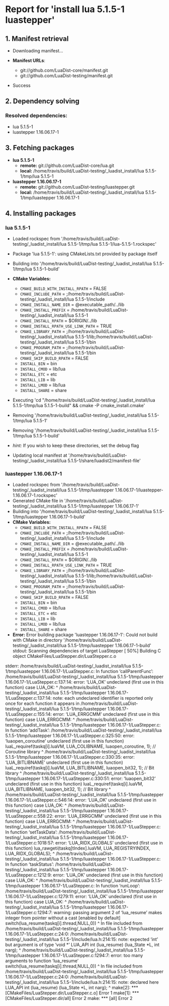 # Report for 'install lua 5.1.5-1 luastepper'


## 1. Manifest retrieval

- Downloading manifest...

- **Manifest URLs**:
    - git://github.com/LuaDist-core/manifest.git
    - git://github.com/LuaDist-testing/manifest.git
- Success

## 2. Dependency solving


### Resolved dependencies:
- lua 5.1.5-1
- luastepper 1.16.06.17-1

## 3. Fetching packages

- **lua 5.1.5-1**
    - **remote:** git://github.com/LuaDist-core/lua.git
    - **local:** /home/travis/build/LuaDist-testing/_luadist_install/lua 5.1.5-1/tmp/lua 5.1.5-1
- **luastepper 1.16.06.17-1**
    - **remote:** git://github.com/LuaDist-testing/luastepper.git
    - **local:** /home/travis/build/LuaDist-testing/_luadist_install/lua 5.1.5-1/tmp/luastepper 1.16.06.17-1

## 4. Installing packages


### lua 5.1.5-1
- Loaded rockspec from '/home/travis/build/LuaDist-testing/_luadist_install/lua 5.1.5-1/tmp/lua 5.1.5-1/lua-5.1.5-1.rockspec'
- Package 'lua 5.1.5-1': using CMakeLists.txt provided by package itself
- Building into '/home/travis/build/LuaDist-testing/_luadist_install/lua 5.1.5-1/tmp/lua 5.1.5-1-build'
- **CMake Variables:**
    - `CMAKE_BUILD_WITH_INSTALL_RPATH` = FALSE
    - `CMAKE_INCLUDE_PATH` = ;/home/travis/build/LuaDist-testing/_luadist_install/lua 5.1.5-1/include
    - `CMAKE_INSTALL_NAME_DIR` = @executable_path/../lib
    - `CMAKE_INSTALL_PREFIX` = /home/travis/build/LuaDist-testing/_luadist_install/lua 5.1.5-1
    - `CMAKE_INSTALL_RPATH` = $ORIGIN/../lib
    - `CMAKE_INSTALL_RPATH_USE_LINK_PATH` = TRUE
    - `CMAKE_LIBRARY_PATH` = ;/home/travis/build/LuaDist-testing/_luadist_install/lua 5.1.5-1/lib;/home/travis/build/LuaDist-testing/_luadist_install/lua 5.1.5-1/bin
    - `CMAKE_PROGRAM_PATH` = ;/home/travis/build/LuaDist-testing/_luadist_install/lua 5.1.5-1/bin
    - `CMAKE_SKIP_BUILD_RPATH` = FALSE
    - `INSTALL_BIN` = bin
    - `INSTALL_CMOD` = lib/lua
    - `INSTALL_ETC` = etc
    - `INSTALL_LIB` = lib
    - `INSTALL_LMOD` = lib/lua
    - `INSTALL_SHARE` = share
- Executing 'cd "/home/travis/build/LuaDist-testing/_luadist_install/lua 5.1.5-1/tmp/lua 5.1.5-1-build" && cmake -P cmake_install.cmake'
- Removing '/home/travis/build/LuaDist-testing/_luadist_install/lua 5.1.5-1/tmp/lua 5.1.5-1'
- Removing '/home/travis/build/LuaDist-testing/_luadist_install/lua 5.1.5-1/tmp/lua 5.1.5-1-build'

- *hint:* If you wish to keep these directories, set the debug flag
- Updating local manifest at '/home/travis/build/LuaDist-testing/_luadist_install/lua 5.1.5-1/share/luadist2/manifest-file'

### luastepper 1.16.06.17-1
- Loaded rockspec from '/home/travis/build/LuaDist-testing/_luadist_install/lua 5.1.5-1/tmp/luastepper 1.16.06.17-1/luastepper-1.16.06.17-1.rockspec'
- Generated CMake file in '/home/travis/build/LuaDist-testing/_luadist_install/lua 5.1.5-1/tmp/luastepper 1.16.06.17-1'
- Building into '/home/travis/build/LuaDist-testing/_luadist_install/lua 5.1.5-1/tmp/luastepper 1.16.06.17-1-build'
- **CMake Variables:**
    - `CMAKE_BUILD_WITH_INSTALL_RPATH` = FALSE
    - `CMAKE_INCLUDE_PATH` = ;/home/travis/build/LuaDist-testing/_luadist_install/lua 5.1.5-1/include
    - `CMAKE_INSTALL_NAME_DIR` = @executable_path/../lib
    - `CMAKE_INSTALL_PREFIX` = /home/travis/build/LuaDist-testing/_luadist_install/lua 5.1.5-1
    - `CMAKE_INSTALL_RPATH` = $ORIGIN/../lib
    - `CMAKE_INSTALL_RPATH_USE_LINK_PATH` = TRUE
    - `CMAKE_LIBRARY_PATH` = ;/home/travis/build/LuaDist-testing/_luadist_install/lua 5.1.5-1/lib;/home/travis/build/LuaDist-testing/_luadist_install/lua 5.1.5-1/bin
    - `CMAKE_PROGRAM_PATH` = ;/home/travis/build/LuaDist-testing/_luadist_install/lua 5.1.5-1/bin
    - `CMAKE_SKIP_BUILD_RPATH` = FALSE
    - `INSTALL_BIN` = bin
    - `INSTALL_CMOD` = lib/lua
    - `INSTALL_ETC` = etc
    - `INSTALL_LIB` = lib
    - `INSTALL_LMOD` = lib/lua
    - `INSTALL_SHARE` = share
- **Error:** Error building package 'luastepper 1.16.06.17-1': Could not build with CMake in directory '/home/travis/build/LuaDist-testing/_luadist_install/lua 5.1.5-1/tmp/luastepper 1.16.06.17-1-build'
stdout:
Scanning dependencies of target LuaStepper
[ 50%] Building C object CMakeFiles/LuaStepper.dir/LuaStepper.c.o

stderr:
/home/travis/build/LuaDist-testing/_luadist_install/lua 5.1.5-1/tmp/luastepper 1.16.06.17-1/LuaStepper.c: In function ‘callParentFunc’:
/home/travis/build/LuaDist-testing/_luadist_install/lua 5.1.5-1/tmp/luastepper 1.16.06.17-1/LuaStepper.c:137:14: error: ‘LUA_OK’ undeclared (first use in this function)
         case LUA_OK:
              ^
/home/travis/build/LuaDist-testing/_luadist_install/lua 5.1.5-1/tmp/luastepper 1.16.06.17-1/LuaStepper.c:137:14: note: each undeclared identifier is reported only once for each function it appears in
/home/travis/build/LuaDist-testing/_luadist_install/lua 5.1.5-1/tmp/luastepper 1.16.06.17-1/LuaStepper.c:155:14: error: ‘LUA_ERRGCMM’ undeclared (first use in this function)
         case LUA_ERRGCMM:
              ^
/home/travis/build/LuaDist-testing/_luadist_install/lua 5.1.5-1/tmp/luastepper 1.16.06.17-1/LuaStepper.c: In function ‘addTask’:
/home/travis/build/LuaDist-testing/_luadist_install/lua 5.1.5-1/tmp/luastepper 1.16.06.17-1/LuaStepper.c:325:50: error: ‘luaopen_coroutine’ undeclared (first use in this function)
     luaL_requiref(taskq[i].luaVM, LUA_COLIBNAME, luaopen_coroutine, 1);          // Coroutine library
                                                  ^
/home/travis/build/LuaDist-testing/_luadist_install/lua 5.1.5-1/tmp/luastepper 1.16.06.17-1/LuaStepper.c:330:35: error: ‘LUA_BITLIBNAME’ undeclared (first use in this function)
     luaL_requiref(taskq[i].luaVM, LUA_BITLIBNAME, luaopen_bit32, 1);             // Bit library
                                   ^
/home/travis/build/LuaDist-testing/_luadist_install/lua 5.1.5-1/tmp/luastepper 1.16.06.17-1/LuaStepper.c:330:51: error: ‘luaopen_bit32’ undeclared (first use in this function)
     luaL_requiref(taskq[i].luaVM, LUA_BITLIBNAME, luaopen_bit32, 1);             // Bit library
                                                   ^
/home/travis/build/LuaDist-testing/_luadist_install/lua 5.1.5-1/tmp/luastepper 1.16.06.17-1/LuaStepper.c:546:14: error: ‘LUA_OK’ undeclared (first use in this function)
         case LUA_OK:
              ^
/home/travis/build/LuaDist-testing/_luadist_install/lua 5.1.5-1/tmp/luastepper 1.16.06.17-1/LuaStepper.c:558:22: error: ‘LUA_ERRGCMM’ undeclared (first use in this function)
                 case LUA_ERRGCMM:
                      ^
/home/travis/build/LuaDist-testing/_luadist_install/lua 5.1.5-1/tmp/luastepper 1.16.06.17-1/LuaStepper.c: In function ‘setTaskData’:
/home/travis/build/LuaDist-testing/_luadist_install/lua 5.1.5-1/tmp/luastepper 1.16.06.17-1/LuaStepper.c:1018:57: error: ‘LUA_RIDX_GLOBALS’ undeclared (first use in this function)
     lua_rawgeti(taskq[tIndex].luaVM, LUA_REGISTRYINDEX, LUA_RIDX_GLOBALS);
                                                         ^
/home/travis/build/LuaDist-testing/_luadist_install/lua 5.1.5-1/tmp/luastepper 1.16.06.17-1/LuaStepper.c: In function ‘taskStatus’:
/home/travis/build/LuaDist-testing/_luadist_install/lua 5.1.5-1/tmp/luastepper 1.16.06.17-1/LuaStepper.c:1212:9: error: ‘LUA_OK’ undeclared (first use in this function)
    case LUA_OK:
         ^
/home/travis/build/LuaDist-testing/_luadist_install/lua 5.1.5-1/tmp/luastepper 1.16.06.17-1/LuaStepper.c: In function ‘runLoop’:
/home/travis/build/LuaDist-testing/_luadist_install/lua 5.1.5-1/tmp/luastepper 1.16.06.17-1/LuaStepper.c:1279:11: error: ‘LUA_OK’ undeclared (first use in this function)
      case LUA_OK:
           ^
/home/travis/build/LuaDist-testing/_luadist_install/lua 5.1.5-1/tmp/luastepper 1.16.06.17-1/LuaStepper.c:1294:7: warning: passing argument 2 of ‘lua_resume’ makes integer from pointer without a cast [enabled by default]
       switch(lua_resume(taskq[i].thread,NULL,0))
       ^
In file included from /home/travis/build/LuaDist-testing/_luadist_install/lua 5.1.5-1/tmp/luastepper 1.16.06.17-1/LuaStepper.c:24:0:
/home/travis/build/LuaDist-testing/_luadist_install/lua 5.1.5-1/include/lua.h:214:15: note: expected ‘int’ but argument is of type ‘void *’
 LUA_API int  (lua_resume) (lua_State *L, int narg);
               ^
/home/travis/build/LuaDist-testing/_luadist_install/lua 5.1.5-1/tmp/luastepper 1.16.06.17-1/LuaStepper.c:1294:7: error: too many arguments to function ‘lua_resume’
       switch(lua_resume(taskq[i].thread,NULL,0))
       ^
In file included from /home/travis/build/LuaDist-testing/_luadist_install/lua 5.1.5-1/tmp/luastepper 1.16.06.17-1/LuaStepper.c:24:0:
/home/travis/build/LuaDist-testing/_luadist_install/lua 5.1.5-1/include/lua.h:214:15: note: declared here
 LUA_API int  (lua_resume) (lua_State *L, int narg);
               ^
make[2]: *** [CMakeFiles/LuaStepper.dir/LuaStepper.c.o] Error 1
make[1]: *** [CMakeFiles/LuaStepper.dir/all] Error 2
make: *** [all] Error 2

